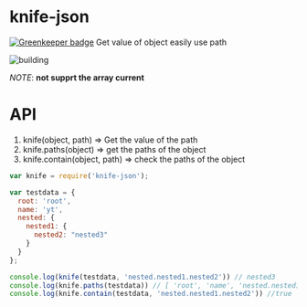 # knife-json

[![Greenkeeper badge](https://badges.greenkeeper.io/cheerfyt/knife-json.svg)](https://greenkeeper.io/)
Get value of object easily use path

![building](https://travis-ci.org/Tate-fan/yky.svg?branch=master)

*NOTE*: **not supprt the array current**

API
===
1. knife(object, path) => Get the value of the path
2. knife.paths(object) => get the paths of the object
2. knife.contain(object, path) => check the paths of the object


```javascript
var knife = require('knife-json');

var testdata = {
  root: 'root',
  name: 'yt',
  nested: {
    nested1: {
      nested2: "nested3"
    }
  }
};

console.log(knife(testdata, 'nested.nested1.nested2')) // nested3
console.log(knife.paths(testdata)) // [ 'root', 'name', 'nested.nested1.nested2' ]
console.log(knife.contain(testdata, 'nested.nested1.nested2')) //true
```
